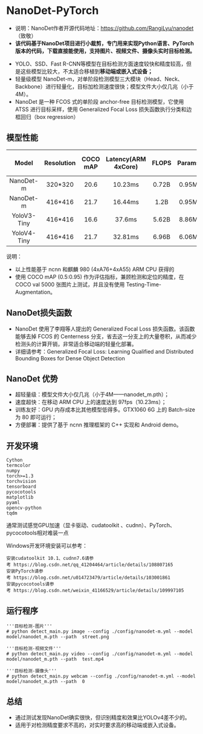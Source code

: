 # NanoDet-PyTorch

* 说明：NanoDet作者开源代码地址：https://github.com/RangiLyu/nanodet  （致敬）
* **该代码基于NanoDet项目进行小裁剪，专门用来实现Python语言、PyTorch 版本的代码，下载直接能使用，支持图片、视频文件、摄像头实时目标检测。**


- YOLO、SSD、Fast R-CNN等模型在目标检测方面速度较快和精度较高，但是这些模型比较大，不太适合移植到**移动端或嵌入式设备；**
- 轻量级模型 NanoDet-m，对单阶段检测模型三大模块（Head、Neck、Backbone）进行轻量化，目标加检测速度很快；模型文件大小仅几兆（小于4M）。
- NanoDet 是一种 FCOS 式的单阶段 anchor-free 目标检测模型，它使用 ATSS 进行目标采样，使用 Generalized Focal Loss 损失函数执行分类和边框回归（box regression）

## 模型性能

Model     |Resolution|COCO mAP|Latency(ARM 4xCore)|FLOPS|Params   | Model Size(ncnn bin)
:--------:|:--------:|:------:|:-----------------:|:---:|:-------:|:-------:
NanoDet-m | 320*320 |  20.6 | 10.23ms | 0.72B   | 0.95M | 1.8mb
NanoDet-m | 416*416 |  21.7 | 16.44ms | 1.2B    | 0.95M | 1.8mb
YoloV3-Tiny| 416*416 | 16.6 | 37.6ms  | 5.62B   | 8.86M | 33.7mb
YoloV4-Tiny| 416*416 | 21.7 | 32.81ms | 6.96B   | 6.06M | 23.0mb

说明：
* 以上性能基于 ncnn 和麒麟 980 (4xA76+4xA55) ARM CPU 获得的
* 使用 COCO mAP (0.5:0.95) 作为评估指标，兼顾检测和定位的精度，在 COCO val 5000 张图片上测试，并且没有使用 Testing-Time-Augmentation。

## NanoDet损失函数
* NanoDet 使用了李翔等人提出的 Generalized Focal Loss 损失函数。该函数能够去掉 FCOS 的 Centerness 分支，省去这一分支上的大量卷积，从而减少检测头的计算开销，非常适合移动端的轻量化部署。
* 详细请参考：Generalized Focal Loss: Learning Qualified and Distributed Bounding Boxes for Dense Object Detection

## NanoDet 优势
* 超轻量级：模型文件大小仅几兆（小于4M——nanodet_m.pth）；
* 速度超快：在移动 ARM CPU 上的速度达到 97fps（10.23ms）；
* 训练友好：GPU 内存成本比其他模型低得多。GTX1060 6G 上的 Batch-size 为 80 即可运行；
* 方便部署：提供了基于 ncnn 推理框架的 C++ 实现和 Android demo。

## 开发环境
```text
Cython
termcolor
numpy
torch>=1.3
torchvision
tensorboard
pycocotools
matplotlib
pyaml
opencv-python
tqdm
```
通常测试感觉GPU加速（显卡驱动、cudatoolkit 、cudnn）、PyTorch、pycocotools相对难装一点

Windows开发环境安装可以参考：
```text
安装cudatoolkit 10.1、cudnn7.6请参考 https://blog.csdn.net/qq_41204464/article/details/108807165
安装PyTorch请参考 https://blog.csdn.net/u014723479/article/details/103001861
安装pycocotools请参考 https://blog.csdn.net/weixin_41166529/article/details/109997105
```

## 运行程序
```text
'''目标检测-图片'''
# python detect_main.py image --config ./config/nanodet-m.yml --model model/nanodet_m.pth --path  street.png

'''目标检测-视频文件'''
# python detect_main.py video --config ./config/nanodet-m.yml --model model/nanodet_m.pth --path  test.mp4

'''目标检测-摄像头'''
# python detect_main.py webcam --config ./config/nanodet-m.yml --model model/nanodet_m.pth --path  0
```


## 总结
* 通过测试发现NanoDet确实很快，但识别精度和效果比YOLOv4差不少的。
* 适用于对检测精度要求不高的，对实时要求高的移动端或嵌入式设备。

